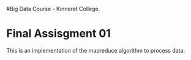 #Big Data Course - Kinneret College.
# Final Assisgment 01

This is an implementation of the mapreduce algorithm to process data.
